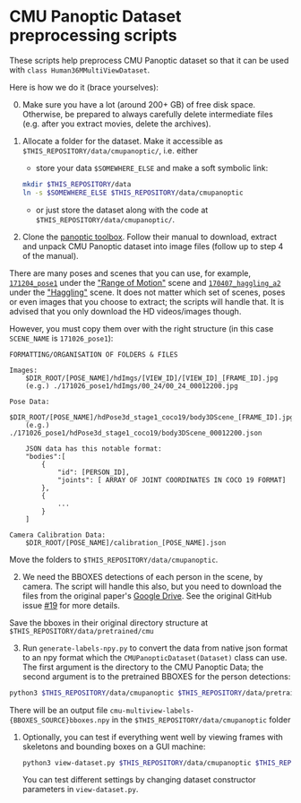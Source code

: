 CMU Panoptic Dataset preprocessing scripts
=======

These scripts help preprocess CMU Panoptic dataset so that it can be used with `class Human36MMultiViewDataset`.

Here is how we do it (brace yourselves):

0. Make sure you have a lot (around 200+ GB) of free disk space. Otherwise, be prepared to always carefully delete intermediate files (e.g. after you extract movies, delete the archives).

1. Allocate a folder for the dataset. Make it accessible as `$THIS_REPOSITORY/data/cmupanoptic/`, i.e. either

    * store your data `$SOMEWHERE_ELSE` and make a soft symbolic link:
    ```bash
    mkdir $THIS_REPOSITORY/data
    ln -s $SOMEWHERE_ELSE $THIS_REPOSITORY/data/cmupanoptic
    ```
    * or just store the dataset along with the code at `$THIS_REPOSITORY/data/cmupanoptic/`.

1. Clone the [panoptic toolbox](https://github.com/CMU-Perceptual-Computing-Lab/panoptic-toolbox). Follow their manual to download, extract and unpack CMU Panoptic dataset into image files (follow up to step 4 of the manual). 

There are many poses and scenes that you can use, for example, [`171204_pose1`](http://domedb.perception.cs.cmu.edu/171204_pose1.html) under the ["Range of Motion"](http://domedb.perception.cs.cmu.edu/range_of_motion.html) scene and [`170407_haggling_a2`](http://domedb.perception.cs.cmu.edu/170407_haggling_a2.html) under the ["Haggling"](http://domedb.perception.cs.cmu.edu/haggling.html) scene. It does not matter which set of scenes, poses or even images that you choose to extract; the scripts will handle that. It is advised that you only download the HD videos/images though.

However, you must copy them over with the right structure (in this case `SCENE_NAME` is `171026_pose1`):
```
FORMATTING/ORGANISATION OF FOLDERS & FILES

Images:
    $DIR_ROOT/[POSE_NAME]/hdImgs/[VIEW_ID]/[VIEW_ID]_[FRAME_ID].jpg
    (e.g.) ./171026_pose1/hdImgs/00_24/00_24_00012200.jpg

Pose Data:
    $DIR_ROOT/[POSE_NAME]/hdPose3d_stage1_coco19/body3DScene_[FRAME_ID].jpg
    (e.g.) ./171026_pose1/hdPose3d_stage1_coco19/body3DScene_00012200.json

    JSON data has this notable format:
    "bodies":[
        {
            "id": [PERSON_ID],
            "joints": [ ARRAY OF JOINT COORDINATES IN COCO 19 FORMAT]
        },
        {
            ...
        }
    ] 

Camera Calibration Data:
    $DIR_ROOT/[POSE_NAME]/calibration_[POSE_NAME].json
```

Move the folders to `$THIS_REPOSITORY/data/cmupanoptic`.

2. We need the BBOXES detections of each person in the scene, by camera. The script will handle this also, but you need to download the files from the original paper's [Google Drive](https://drive.google.com/drive/folders/1Nf2XPjHR4rw7-nESrrcoI8rMmdJmuxqX). See the original GitHub issue [#19](https://github.com/karfly/learnable-triangulation-pytorch/issues/19#issuecomment-545993330) for more details.

Save the bboxes in their original directory structure at `$THIS_REPOSITORY/data/pretrained/cmu`

3. Run `generate-labels-npy.py` to convert the data from native json format to an npy format which the `CMUPanopticDataset(Dataset)` class can use. The first argument is the directory to the CMU Panoptic Data; the second argument is to the pretrained BBOXES for the person detections:

```bash
python3 $THIS_REPOSITORY/data/cmupanoptic $THIS_REPOSITORY/data/pretrained/cmu
```


There will be an output file `cmu-multiview-labels-{BBOXES_SOURCE}bboxes.npy` in the `$THIS_REPOSITORY/data/cmupanoptic` folder
 
1. Optionally, you can test if everything went well by viewing frames with skeletons and bounding boxes on a GUI machine:

    ```bash
    python3 view-dataset.py $THIS_REPOSITORY/data/cmupanoptic $THIS_REPOSITORY/data/cmupanoptic/extra/human36m-multiview-labels-GTbboxes.npy [<start-sample-number> [<samples-per-step>]]`
    ```

    You can test different settings by changing dataset constructor parameters in `view-dataset.py`.
